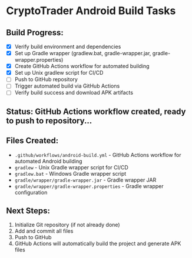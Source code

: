 # CryptoTrader Android Build Tasks

## Build Progress:
- [x] Verify build environment and dependencies
- [x] Set up Gradle wrapper (gradlew.bat, gradle-wrapper.jar, gradle-wrapper.properties)
- [x] Create GitHub Actions workflow for automated building
- [x] Set up Unix gradlew script for CI/CD
- [ ] Push to GitHub repository
- [ ] Trigger automated build via GitHub Actions
- [ ] Verify build success and download APK artifacts

## Status: GitHub Actions workflow created, ready to push to repository...

## Files Created:
- `.github/workflows/android-build.yml` - GitHub Actions workflow for automated Android building
- `gradlew` - Unix Gradle wrapper script for CI/CD
- `gradlew.bat` - Windows Gradle wrapper script
- `gradle/wrapper/gradle-wrapper.jar` - Gradle wrapper JAR
- `gradle/wrapper/gradle-wrapper.properties` - Gradle wrapper configuration

## Next Steps:
1. Initialize Git repository (if not already done)
2. Add and commit all files
3. Push to GitHub
4. GitHub Actions will automatically build the project and generate APK files
